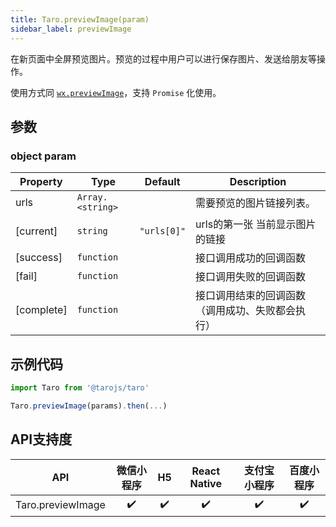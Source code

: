 ```yaml
---
title: Taro.previewImage(param)
sidebar_label: previewImage
---
```


在新页面中全屏预览图片。预览的过程中用户可以进行保存图片、发送给朋友等操作。

使用方式同 [`wx.previewImage`](https://developers.weixin.qq.com/miniprogram/dev/api/wx.previewImage.html)，支持 `Promise` 化使用。

## 参数

### object param

| Property | Type | Default | Description |
| --- | --- | --- | --- |
| urls | <code>Array.&lt;string&gt;</code> |  | 需要预览的图片链接列表。 |
| [current] | <code>string</code> | <code>&quot;urls[0]&quot;</code> | urls的第一张 当前显示图片的链接 |
| [success] | <code>function</code> |  | 接口调用成功的回调函数 |
| [fail] | <code>function</code> |  | 接口调用失败的回调函数 |
| [complete] | <code>function</code> |  | 接口调用结束的回调函数（调用成功、失败都会执行） |


## 示例代码

```jsx
import Taro from '@tarojs/taro'

Taro.previewImage(params).then(...)
```



## API支持度


| API | 微信小程序 | H5 | React Native | 支付宝小程序 | 百度小程序 |
| :-: | :-: | :-: | :-: | :-: | :-: |
| Taro.previewImage | ✔️ | ✔️ | ✔️ | ✔️ | ✔️ |

